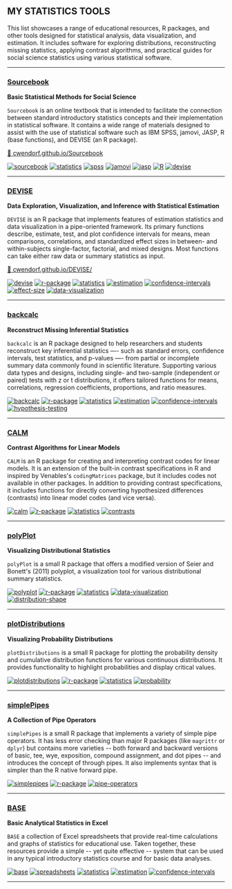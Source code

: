 ## MY STATISTICS TOOLS

This list showcases a range of educational resources, R packages, and other tools designed for statistical analysis, data visualization, and estimation. It includes software for exploring distributions, reconstructing missing statistics, applying contrast algorithms, and practical guides for social science statistics using various statistical software.

---

### [Sourcebook](https://github.com/cwendorf/Sourcebook)

**Basic Statistical Methods for Social Science**

`Sourcebook` is an online textbook that is intended to facilitate the connection between standard introductory statistics concepts and their implementation in statistical software. It contains a wide range of materials designed to assist with the use of statistical software such as IBM SPSS, jamovi, JASP, R (base functions), and DEVISE (an R package).

[🔗 cwendorf.github.io/Sourcebook](https://cwendorf.github.io/Sourcebook)

[![sourcebook](https://img.shields.io/badge/sourcebook-ddf4ff?style=flat-rounded)](https://github.com/topics/sourcebook) 
[![statistics](https://img.shields.io/badge/statistics-ddf4ff?style=flat-rounded)](https://github.com/topics/statistics) 
[![spss](https://img.shields.io/badge/SPSS-ddf4ff?style=flat-rounded)](https://github.com/topics/spss) 
[![jamovi](https://img.shields.io/badge/jamovi-ddf4ff?style=flat-rounded)](https://github.com/topics/jamovi) 
[![jasp](https://img.shields.io/badge/JASP-ddf4ff?style=flat-rounded)](https://github.com/topics/jasp) 
[![R](https://img.shields.io/badge/R-ddf4ff?style=flat-rounded)](https://github.com/topics/r) 
[![devise](https://img.shields.io/badge/DEVISE-ddf4ff?style=flat-rounded)](https://github.com/topics/devise)

---

### [DEVISE](https://github.com/cwendorf/DEVISE)

**Data Exploration, Visualization, and Inference with Statistical Estimation**

`DEVISE` is an R package that implements features of estimation statistics and data visualization in a pipe-oriented framework. Its primary functions describe, estimate, test, and plot confidence intervals for means, mean comparisons, correlations, and standardized effect sizes in between- and within-subjects single-factor, factorial, and mixed designs. Most functions can take either raw data or summary statistics as input.

[🔗 cwendorf.github.io/DEVISE/](https://cwendorf.github.io/DEVISE/)

[![devise](https://img.shields.io/badge/devise-ddf4ff?style=flat-rounded)](https://github.com/topics/devise) 
[![r-package](https://img.shields.io/badge/r--package-ddf4ff?style=flat-rounded)](https://github.com/topics/r-package) 
[![statistics](https://img.shields.io/badge/statistics-ddf4ff?style=flat-rounded)](https://github.com/topics/statistics) 
[![estimation](https://img.shields.io/badge/estimation-ddf4ff?style=flat-rounded)](https://github.com/topics/estimation) 
[![confidence-intervals](https://img.shields.io/badge/confidence--intervals-ddf4ff?style=flat-rounded)](https://github.com/topics/confidence-intervals) 
[![effect-size](https://img.shields.io/badge/effect--size-ddf4ff?style=flat-rounded)](https://github.com/topics/effect-size) 
[![data-visualization](https://img.shields.io/badge/data--visualization-ddf4ff?style=flat-rounded)](https://github.com/topics/data-visualization)

---

### [backcalc](https://github.com/cwendorf/backcalc)

**Reconstruct Missing Inferential Statistics**

`backcalc` is an R package designed to help researchers and students reconstruct key inferential statistics —- such as standard errors, confidence intervals, test statistics, and p-values —- from partial or incomplete summary data commonly found in scientific literature. Supporting various data types and designs, including single- and two-sample (independent or paired) tests with z or t distributions, it offers tailored functions for means, correlations, regression coefficients, proportions, and ratio measures.

[![backcalc](https://img.shields.io/badge/backcalc-ddf4ff?style=flat-rounded)](https://github.com/topics/backcalc) 
[![r-package](https://img.shields.io/badge/r--package-ddf4ff?style=flat-rounded)](https://github.com/topics/r-package) 
[![statistics](https://img.shields.io/badge/statistics-ddf4ff?style=flat-rounded)](https://github.com/topics/statistics) 
[![estimation](https://img.shields.io/badge/estimation-ddf4ff?style=flat-rounded)](https://github.com/topics/estimation) 
[![confidence-intervals](https://img.shields.io/badge/confidence--intervals-ddf4ff?style=flat-rounded)](https://github.com/topics/confidence-intervals)
[![hypothesis-testing](https://img.shields.io/badge/hypothesis--testing-ddf4ff?style=flat-rounded)](https://github.com/topics/hypothesis-testing)

---

### [CALM](https://github.com/cwendorf/CALM)

**Contrast Algorithms for Linear Models**

`CALM` is an R package for creating and interpreting contrast codes for linear models. It is an extension of the built-in contrast specifications in R and inspired by Venables's `codingMatrices` package, but it includes codes not available in other packages. In addition to providing contrast specifications, it includes functions for directly converting hypothesized differences (contrasts) into linear model codes (and vice versa).

[![calm](https://img.shields.io/badge/calm-ddf4ff?style=flat-rounded)](https://github.com/topics/calm) 
[![r-package](https://img.shields.io/badge/r--package-ddf4ff?style=flat-rounded)](https://github.com/topics/r-package) 
[![statistics](https://img.shields.io/badge/statistics-ddf4ff?style=flat-rounded)](https://github.com/topics/statistics) 
[![contrasts](https://img.shields.io/badge/contrasts-ddf4ff?style=flat-rounded)](https://github.com/topics/contrasts)

---

### [polyPlot](https://github.com/cwendorf/polyPlot)

**Visualizing Distributional Statistics**

`polyPlot` is a small R package that offers a modified version of Seier and Bonett's (2011) polyplot, a visualization tool for various distributional summary statistics.

[![polyplot](https://img.shields.io/badge/polyplot-ddf4ff?style=flat-rounded)](https://github.com/topics/polyplot) 
[![r-package](https://img.shields.io/badge/r--package-ddf4ff?style=flat-rounded)](https://github.com/topics/r-package) 
[![statistics](https://img.shields.io/badge/statistics-ddf4ff?style=flat-rounded)](https://github.com/topics/statistics) 
[![data-visualization](https://img.shields.io/badge/data--visualization-ddf4ff?style=flat-rounded)](https://github.com/topics/data-visualization) 
[![distribution-shape](https://img.shields.io/badge/distribution--shape-ddf4ff?style=flat-rounded)](https://github.com/topics/distribution-shape)

---

### [plotDistributions](https://github.com/cwendorf/plotDistributions)

**Visualizing Probability Distributions**

`plotDistributions` is a small R package for plotting the probability density and cumulative distribution functions for various continuous distributions. It provides functionality to highlight probabilities and display critical values.

[![plotdistributions](https://img.shields.io/badge/plotdistributions-ddf4ff?style=flat-rounded)](https://github.com/topics/plotdistributions) 
[![r-package](https://img.shields.io/badge/r--package-ddf4ff?style=flat-rounded)](https://github.com/topics/r-package) 
[![statistics](https://img.shields.io/badge/statistics-ddf4ff?style=flat-rounded)](https://github.com/topics/statistics) 
[![probability](https://img.shields.io/badge/probability-ddf4ff?style=flat-rounded)](https://github.com/topics/probability)

---

### [simplePipes](https://github.com/cwendorf/simplePipes)

**A Collection of Pipe Operators**

`simplePipes` is a small R package that implements a variety of simple pipe operators. It has less error checking than major R packages (like `magrittr` or `dplyr`) but contains more varieties -- both forward and backward versions of basic, tee, wye, exposition, compound assignment, and dot pipes -- and introduces the concept of through pipes. It also implements syntax that is simpler than the R native forward pipe.

[![simplepipes](https://img.shields.io/badge/simplepipes-ddf4ff?style=flat-rounded)](https://github.com/topics/simplepipes) 
[![r-package](https://img.shields.io/badge/r--package-ddf4ff?style=flat-rounded)](https://github.com/topics/r-package) 
[![pipe-operators](https://img.shields.io/badge/pipe--operators-ddf4ff?style=flat-rounded)](https://github.com/topics/pipe-operators)

---

### [BASE](https://github.com/cwendorf/BASE)

**Basic Analytical Statistics in Excel**

`BASE` a collection of Excel spreadsheets that provide real-time calculations and graphs of statistics for educational use. Taken together, these resources provide a simple -- yet quite effective -- system that can be used in any typical introductory statistics course and for basic data analyses.

[![base](https://img.shields.io/badge/base-ddf4ff?style=flat-rounded)](https://github.com/topics/base) 
[![spreadsheets](https://img.shields.io/badge/spreadsheets-ddf4ff?style=flat-rounded)](https://github.com/topics/spreadsheets) 
[![statistics](https://img.shields.io/badge/statistics-ddf4ff?style=flat-rounded)](https://github.com/topics/statistics) 
[![estimation](https://img.shields.io/badge/estimation-ddf4ff?style=flat-rounded)](https://github.com/topics/estimation) 
[![confidence-intervals](https://img.shields.io/badge/confidence--intervals-ddf4ff?style=flat-rounded)](https://github.com/topics/confidence-intervals)

---
